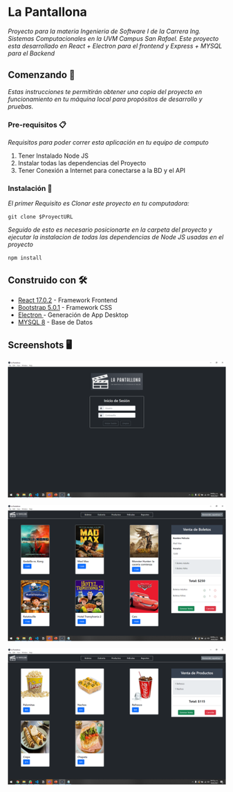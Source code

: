 # La Pantallona

_Proyecto para la materia Ingenieria de Software I de la Carrera Ing. Sistemas Computacionales en la UVM Campus San Rafael. Este proyecto esta desarrollado en React + Electron para el frontend y Express + MYSQL para el Backend_
## Comenzando 🚀

_Estas instrucciones te permitirán obtener una copia del proyecto en funcionamiento en tu máquina local para propósitos de desarrollo y pruebas._

### Pre-requisitos 📋

_Requisitos para poder correr esta aplicación en tu equipo de computo_

1. Tener Instalado Node JS
2. Instalar todas las dependencias del Proyecto
3. Tener Conexión a Internet para conectarse a la BD y el API


### Instalación 🔧

_El primer Requisito es Clonar este proyecto en tu computadora:_

```
git clone $ProyectURL
```

_Seguido de esto es necesario posicionarte en la carpeta del proyecto y ejecutar la instalacion de todas las dependencias de Node JS usadas en el proyecto_

```
npm install
```


## Construido con 🛠️

* [React 17.0.2](https://es.reactjs.org/) - Framework Frontend
* [Bootstrap 5.0.1](https://getbootstrap.com/) - Framework CSS
* [Electron ](https://www.electronjs.org/) - Generación de App Desktop
* [MYSQL 8](https://www.mysql.com/) - Base de Datos





## Screenshots 🖥️

![Screenshot 1](/Screenshots/1.png)



![Screenshot 2](/Screenshots/2.png)



![Screenshot 3](/Screenshots/3.png)

